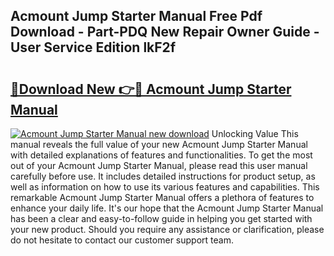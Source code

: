 ## Acmount Jump Starter Manual Free Pdf Download - Part-PDQ New Repair Owner Guide - User Service Edition lkF2f

# <h2><a href="http://bc23879.oget.top/?id=Acmount+Jump+Starter+Manual">🔗Download New 👉🔴 Acmount Jump Starter Manual</a></h2>

[![Acmount Jump Starter Manual new download](https://i.imgur.com/5g1atiW.png)](http://bc23879.oget.top/?id=Acmount+Jump+Starter+Manual)
Unlocking Value This manual reveals the full value of your new Acmount Jump Starter Manual with detailed explanations of features and functionalities. To get the most out of your Acmount Jump Starter Manual, please read this user manual carefully before use. It includes detailed instructions for product setup, as well as information on how to use its various features and capabilities. This remarkable Acmount Jump Starter Manual offers a plethora of features to enhance your daily life. It's our hope that the Acmount Jump Starter Manual has been a clear and easy-to-follow guide in helping you get started with your new product. Should you require any assistance or clarification, please do not hesitate to contact our customer support team.
